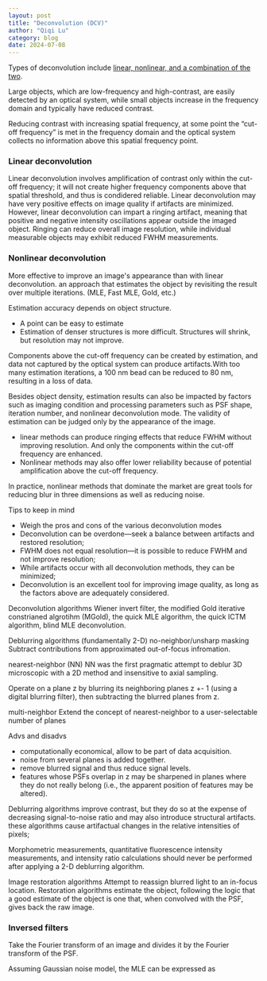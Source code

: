 ```yaml
---
layout: post
title: "Deconvolution (DCV)"
author: "Qiqi Lu"
category: blog
date: 2024-07-08
---
```


Types of deconvolution include [linear, nonlinear, and a combination of the two](https://www.laserfocusworld.com/optics/article/16556298/microscopy-image-processing-a-deconvolution-revolution-for-confocal-image-enhancement).

Large objects, which are low-frequency and high-contrast, are easily detected by an optical system, while small objects increase in the frequency domain and typically have reduced contrast.

Reducing contrast with increasing spatial frequency, at some point the “cut-off frequency” is met in the frequency domain and the optical system collects no information above this spatial frequency point.

### Linear deconvolution
Linear deconvolution involves amplification of contrast only within the cut-off frequency; it will not create higher frequency components above that spatial threshold, and thus is condidered reliable.
Linear deconvolution may have very positive effects on image quality if artifacts are minimized. 
However, linear deconvolution can impart a ringing artifact, meaning that positive and negative intensity oscillations appear outside the imaged object. Ringing can reduce overall image resolution, while individual measurable objects may exhibit reduced FWHM measurements.

### Nonlinear deconvolution
More effective to improve an image's appearance than with linear deconvolution.
an approach that estimates the object by revisiting the result over multiple iterations.  (MLE, Fast MLE, Gold, etc.)

Estimation accuracy depends on object structure.
* A point can be easy to estimate
* Estimation of denser structures is more difficult. Structures will shrink, but resolution may not improve.

Components above the cut-off frequency can be created by estimation, and data not captured by the optical system can produce artifacts.With too many estimation iterations, a 100 nm bead can be reduced to 80 nm, resulting in a loss of data.

Besides object density, estimation results can also be impacted by factors such as imaging condition and processing parameters such as PSF shape, iteration number, and nonlinear deconvolution mode.
 The validity of estimation can be judged only by the appearance of the image.

* linear methods can produce ringing effects that reduce FWHM without improving resolution. And only the components within the cut-off frequency are enhanced. 
* Nonlinear methods may also offer lower reliability because of potential amplification above the cut-off frequency.

In practice, nonlinear methods that dominate the market are great tools for reducing blur in three dimensions as well as reducing noise.

Tips to keep in mind
* Weigh the pros and cons of the various deconvolution modes
* Deconvolution can be overdone—seek a balance between artifacts and restored resolution;
* FWHM does not equal resolution—it is possible to reduce FWHM and not improve resolution;
* While artifacts occur with all deconvolution methods, they can be minimized;
* Deconvolution is an excellent tool for improving image quality, as long as the factors above are adequately considered.

Deconvolution algorithms
Wiener invert filter, the modified Gold iterative constrianed algrotihm (MGold), the quick MLE algorithm, the quick ICTM algorithm, blind MLE deconvolution.

Deblurring algorithms (fundamentally 2-D)
no-neighbor/unsharp masking
Subtract contributions from approximated out-of-focus infromation.

nearest-neighbor (NN)
NN was the first pragmatic attempt to deblur 3D microscopic with a 2D method and insensitive to axial sampling.

Operate on a plane z by blurring its neighboring planes z +- 1 (using a digital blurring filter), then subtracting the blurred planes from z.

multi-neighbor
Extend the concept of nearest-neighbor to a user-selectable number of planes

Advs and disadvs
* computationally economical, allow to be part of data acquisition.
* noise from several planes is added together.
* remove blurred signal and thus reduce signal levels.
* features whose PSFs overlap in z may be sharpened in planes where they do not really belong (i.e., the apparent position of features may be altered).

Deblurring algorithms improve contrast, but they do so at the expense of decreasing signal-to-noise ratio and may also introduce structural artifacts.
these algorithms cause artifactual changes in the relative intensities of pixels;

Morphometric measurements, quantitative fluorescence intensity measurements, and intensity ratio calculations should never be performed after applying a 2-D deblurring algorithm.

Image restoration algorithms
Attempt to reassign blurred light to an in-focus location.
Restoration algorithms estimate the object, following the logic that a good estimate of the object is one that, when convolved with the PSF, gives back the raw image.

### Inversed filters
Take the Fourier transform of an image and divides it by the Fourier transform of the PSF. 

Assuming Gaussian noise model, the MLE can be expressed as

